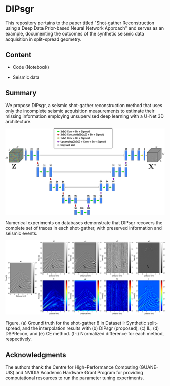 # DIPsgr

This repository pertains to the paper titled "Shot-gather Reconstruction using a Deep Data Prior-based Neural Network Approach" and serves as an example, documenting the outcomes of the synthetic seismic data acquisition in split-spread geometry.

## Content

* <span id="Notebook">Code (Notebook)</span>

* <span id="Data">Seismic data</span>

## Summary

We propose DIPsgr, a seismic shot-gather reconstruction method that uses only the incomplete seismic acquisition measurements to estimate their missing information employing unsupervised deep learning with a U-Net 3D architecture. 

![Aquí la descripción de la imagen por si no carga](https://github.com/luismiguel13/DIPsgr/blob/main/images/unet3d.png)

Numerical experiments on databases demonstrate that DIPsgr recovers the complete set of traces in each shot-gather, with preserved information and seismic events.

![Aquí la descripción de la imagen por si no carga](https://github.com/luismiguel13/DIPsgr/blob/main/images/sland.png)

Figure. (a) Ground truth for the shot-gather 8 in Dataset I: Synthetic split-spread, and the interpolation results with (b) DIPsgr (proposed), (c) IL, (d) DSPRecon, and (e) CE method. (f-i) Normalized difference for each method, respectively.

## Acknowledgments

The authors thank the Centre for High-Performance Computing (GUANE-UIS) and NVIDIA Academic Hardware Grant Program for providing computational resources to run the parameter tuning experiments.
